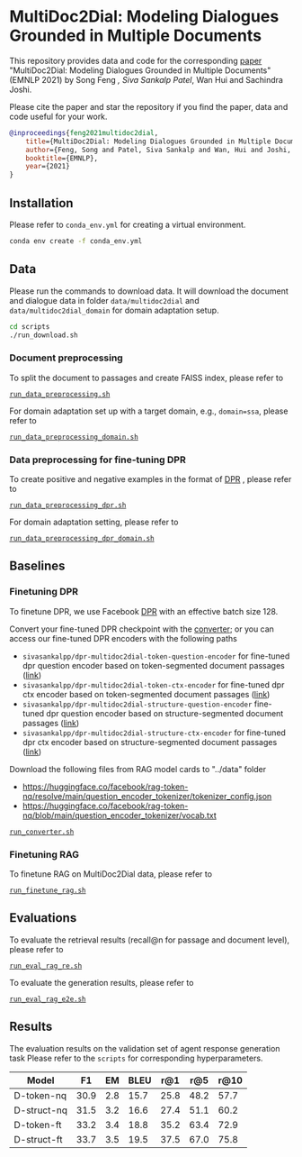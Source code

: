 # MultiDoc2Dial: Modeling Dialogues Grounded in Multiple Documents

This repository provides data and code for the corresponding [paper](https://arxiv.org/abs/2109.12595) "MultiDoc2Dial: Modeling Dialogues Grounded in Multiple Documents" (EMNLP 2021) by Song Feng *, Siva Sankalp Patel*, Wan Hui and Sachindra Joshi.

Please cite the paper and star the repository if you find the paper, data and code useful for your work.

```bibtex
@inproceedings{feng2021multidoc2dial,
    title={MultiDoc2Dial: Modeling Dialogues Grounded in Multiple Documents},
    author={Feng, Song and Patel, Siva Sankalp and Wan, Hui and Joshi, Sachindra},
    booktitle={EMNLP},
    year={2021}
}
```

## Installation

Please refer to `conda_env.yml` for creating a virtual environment.

```bash
conda env create -f conda_env.yml
```

## Data

Please run the commands to download data. It will download the document and dialogue data in folder  `data/multidoc2dial` and `data/multidoc2dial_domain` for domain adaptation setup.

```bash
cd scripts
./run_download.sh
```

### Document preprocessing

To split the document to passages and create FAISS index, please refer to

[`run_data_preprocessing.sh`](scripts/run_data_preprocessing.sh)

For domain adaptation set up with a target domain, e.g.,  `domain=ssa`, please refer to

[`run_data_preprocessing_domain.sh`](scripts/run_data_preprocessing_domain.sh)

### Data preprocessing for fine-tuning DPR

To create positive and negative examples in the format of [DPR](https://github.com/facebookresearch/DPR) , please refer to

[`run_data_preprocessing_dpr.sh`](scripts/run_data_preprocessing_dpr.sh)

For domain adaptation setting, please refer to

[`run_data_preprocessing_dpr_domain.sh`](scripts/run_data_preprocessing_dpr_domain.sh)

## Baselines

### Finetuning DPR

To finetune DPR, we use Facebook [DPR](https://github.com/facebookresearch/DPR) with an effective batch size 128.

Convert your fine-tuned DPR checkpoint with the [converter](https://github.com/huggingface/transformers/blob/master/src/transformers/models/dpr/convert_dpr_original_checkpoint_to_pytorch.py);
or you can access our fine-tuned DPR encoders with the following paths

- `sivasankalpp/dpr-multidoc2dial-token-question-encoder` for fine-tuned dpr question encoder based on token-segmented document passages ([link](https://huggingface.co/sivasankalpp/dpr-multidoc2dial-token-question-encoder))
- `sivasankalpp/dpr-multidoc2dial-token-ctx-encoder` for fine-tuned dpr ctx encoder based on token-segmented document passages ([link](https://huggingface.co/sivasankalpp/dpr-multidoc2dial-token-ctx-encoder))
- `sivasankalpp/dpr-multidoc2dial-structure-question-encoder` fine-tuned dpr question encoder based on structure-segmented document passages ([link](https://huggingface.co/sivasankalpp/dpr-multidoc2dial-structure-question-encoder))
- `sivasankalpp/dpr-multidoc2dial-structure-ctx-encoder` for fine-tuned dpr ctx encoder based on structure-segmented document passages ([link](https://huggingface.co/sivasankalpp/dpr-multidoc2dial-structure-ctx-encoder))

Download the following files from RAG model cards to "../data" folder

- <https://huggingface.co/facebook/rag-token-nq/resolve/main/question_encoder_tokenizer/tokenizer_config.json>
- <https://huggingface.co/facebook/rag-token-nq/blob/main/question_encoder_tokenizer/vocab.txt>

[`run_converter.sh`](scripts/run_converter.sh)

### Finetuning RAG

To finetune RAG on MultiDoc2Dial data, please refer to

[`run_finetune_rag.sh`](scripts/run_finetune_rag.sh)

## Evaluations

To evaluate the retrieval results (recall@n for passage and document level), please refer to

[`run_eval_rag_re.sh`](scripts/run_eval_rag_re.sh)

To evaluate the generation results, please refer to

[`run_eval_rag_e2e.sh`](scripts/run_eval_rag_e2e.sh)

## Results

The evaluation results on the validation set of agent response generation task Please refer to the `scripts` for corresponding hyperparameters.


| Model       |F1    |    EM|  BLEU|  r@1 | r@5 |  r@10 |
| ----------- | ---- | ---- | ---- | ---- | ---- | ---- |
| D-token-nq  | 30.9 | 2.8 | 15.7 | 25.8 | 48.2 | 57.7  |
| D-struct-nq | 31.5 | 3.2 | 16.6 | 27.4 | 51.1 | 60.2  |
| D-token-ft  | 33.2 | 3.4 | 18.8 | 35.2 | 63.4 | 72.9  |
| D-struct-ft | 33.7 | 3.5 | 19.5 | 37.5 | 67.0 | 75.8  |

